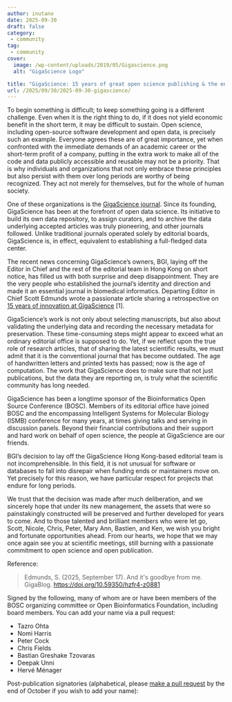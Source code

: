 ```yaml
---
author: inutano
date: 2025-09-30
draft: false
category: 
 - community
tag:
 - community
cover:
  image: /wp-content/uploads/2019/05/Gigascience.png
  alt: "GigaScience Logo"

title: "GigaScience: 15 years of great open science publishing & the end of an era?"
url: /2025/09/30/2025-09-30-gigascience/
---
```


To begin something is difficult; to keep something going is a different challenge.
Even when it is the right thing to do, if it does not yield economic benefit in the short term, it may be difficult to sustain.
Open science, including open-source software development and open data, is precisely such an example.
Everyone agrees these are of great importance,
yet when confronted with the immediate demands of an academic career or the short-term profit of a company,
putting in the extra work to make all of the code and data publicly accessible and reusable may not be a priority.
That is why individuals and organizations that not only embrace these principles but also persist with them over long periods are worthy of being recognized.
They act not merely for themselves, but for the whole of human society.

One of these organizations is the [GigaScience journal](https://academic.oup.com/gigascience).
Since its founding, GigaScience has been at the forefront of open data science.
Its initiative to build its own data repository, to assign curators, and to archive the data underlying accepted articles was truly pioneering, and other journals followed.
Unlike traditional journals operated solely by editorial boards, GigaScience is, in effect, equivalent to establishing a full-fledged data center. 

The recent news concerning GigaScience’s owners, BGI, laying off the Editor in Chief and the rest of the editorial team in Hong Kong on short notice,
has filled us with both surprise and deep disappointment.
They are the very people who established the journal’s identity and direction and made it an essential journal in biomedical informatics.
Departing Editor in Chief Scott Edmunds wrote a passionate article sharing a retrospective on
[15 years of innovation at GigaScience](https://doi.org/10.59350/hzfr4-z0881) [1].

GigaScience’s work is not only about selecting manuscripts,
but also about validating the underlying data and recording the necessary metadata for preservation.
These time-consuming steps might appear to exceed what an ordinary editorial office is supposed to do.
Yet, if we reflect upon the true role of research articles, that of sharing the latest scientific results,
we must admit that it is the conventional journal that has become outdated.
The age of handwritten letters and printed texts has passed; now is the age of computation.
The work that GigaScience does to make sure that not just publications,
but the data they are reporting on, is truly what the scientific community has long needed.

GigaScience has been a longtime sponsor of the Bioinformatics Open Source Conference (BOSC).
Members of its editorial office have joined BOSC and the encompassing Intelligent Systems for Molecular Biology (ISMB) conference for many years,
at times giving talks and serving in discussion panels.
Beyond their financial contributions and their support and hard work on behalf of open science, the people at GigaScience are our friends.

BGI’s decision to lay off the GigaScience Hong Kong-based editorial team is not incomprehensible.
In this field, it is not unusual for software or databases to fall into disrepair when funding ends or maintainers move on.
Yet precisely for this reason, we have particular respect for projects that endure for long periods.

We trust that the decision was made after much deliberation, and we sincerely hope that under its new management,
the assets that were so painstakingly constructed will be preserved and further developed for years to come.
And to those talented and brilliant members who were let go, Scott, Nicole, Chris, Peter, Mary Ann, Bastien, and Ken,
we wish you bright and fortunate opportunities ahead.
From our hearts, we hope that we may once again see you at scientific meetings,
still burning with a passionate commitment to open science and open publication.

Reference:

> Edmunds, S. (2025, September 17). And it's goodbye from me. GigaBlog. https://doi.org/10.59350/hzfr4-z0881

Signed by the following, many of whom are or have been members of the BOSC organizing committee or Open Bioinformatics Foundation,
including board members. You can add your name via a pull request:

* Tazro Ohta
* Nomi Harris
* Peter Cock
* Chris Fields
* Bastian Greshake Tzovaras
* Deepak Unni
* Hervé Ménager

Post-publication signatories (alphabetical, please
[make a pull request](https://github.com/OBF/OBF.github.io/edit/main/content/posts/2025-09-30-gigascience.md)
by the end of October if you wish to add your name):

